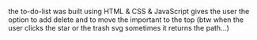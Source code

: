 the to-do-list was built using HTML & CSS & JavaScript
gives the user the option to add delete and to move the important to the top
(btw when the user clicks the star or the trash svg sometimes it returns the path...)